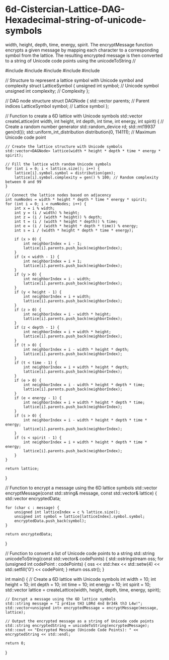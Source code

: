 # 6d-Cistercian-Lattice-DAG-Hexadecimal-string-of-unicode-symbols
width, height, depth, time, energy, spirit. The encryptMessage function encrypts a given message by mapping each character to a corresponding symbol from the lattice. The resulting encrypted message is then converted to a string of Unicode code points using the unicodeToString
//

#include <iostream>
#include <vector>
#include <random>
#include <sstream>
#include <iomanip>

// Structure to represent a lattice symbol with Unicode symbol and complexity
struct LatticeSymbol {
    unsigned int symbol;        // Unicode symbol
    unsigned int complexity;    // Complexity
};

// DAG node structure
struct DAGNode {
    std::vector<int> parents;   // Parent indices
    LatticeSymbol symbol;       // Lattice symbol
};

// Function to create a 6D lattice with Unicode symbols
std::vector<DAGNode> createLattice(int width, int height, int depth, int time, int energy, int spirit) {
    // Create a random number generator
    std::random_device rd;
    std::mt19937 gen(rd());
    std::uniform_int_distribution<unsigned int> distribution(0, 114111); // Maximum Unicode code point

    // Create the lattice structure with Unicode symbols
    std::vector<DAGNode> lattice(width * height * depth * time * energy * spirit);

    // Fill the lattice with random Unicode symbols
    for (int i = 0; i < lattice.size(); i++) {
        lattice[i].symbol.symbol = distribution(gen);
        lattice[i].symbol.complexity = gen() % 100; // Random complexity between 0 and 99
    }

    // Connect the lattice nodes based on adjacency
    int numNodes = width * height * depth * time * energy * spirit;
    for (int i = 0; i < numNodes; i++) {
        int x = i % width;
        int y = (i / width) % height;
        int z = (i / (width * height)) % depth;
        int t = (i / (width * height * depth)) % time;
        int e = (i / (width * height * depth * time)) % energy;
        int s = i / (width * height * depth * time * energy);

        if (x > 0) {
            int neighborIndex = i - 1;
            lattice[i].parents.push_back(neighborIndex);
        }
        if (x < width - 1) {
            int neighborIndex = i + 1;
            lattice[i].parents.push_back(neighborIndex);
        }
        if (y > 0) {
            int neighborIndex = i - width;
            lattice[i].parents.push_back(neighborIndex);
        }
        if (y < height - 1) {
            int neighborIndex = i + width;
            lattice[i].parents.push_back(neighborIndex);
        }
        if (z > 0) {
            int neighborIndex = i - width * height;
            lattice[i].parents.push_back(neighborIndex);
        }
        if (z < depth - 1) {
            int neighborIndex = i + width * height;
            lattice[i].parents.push_back(neighborIndex);
        }
        if (t > 0) {
            int neighborIndex = i - width * height * depth;
            lattice[i].parents.push_back(neighborIndex);
        }
        if (t < time - 1) {
            int neighborIndex = i + width * height * depth;
            lattice[i].parents.push_back(neighborIndex);
        }
        if (e > 0) {
            int neighborIndex = i - width * height * depth * time;
            lattice[i].parents.push_back(neighborIndex);
        }
        if (e < energy - 1) {
            int neighborIndex = i + width * height * depth * time;
            lattice[i].parents.push_back(neighborIndex);
        }
        if (s > 0) {
            int neighborIndex = i - width * height * depth * time * energy;
            lattice[i].parents.push_back(neighborIndex);
        }
        if (s < spirit - 1) {
            int neighborIndex = i + width * height * depth * time * energy;
            lattice[i].parents.push_back(neighborIndex);
        }
    }

    return lattice;
}

// Function to encrypt a message using the 6D lattice symbols
std::vector<unsigned int> encryptMessage(const std::string& message, const std::vector<DAGNode>& lattice) {
    std::vector<unsigned int> encryptedData;

    for (char c : message) {
        unsigned int latticeIndex = c % lattice.size();
        unsigned int symbol = lattice[latticeIndex].symbol.symbol;
        encryptedData.push_back(symbol);
    }

    return encryptedData;
}

// Function to convert a list of Unicode code points to a string
std::string unicodeToString(const std::vector<unsigned int>& codePoints) {
    std::ostringstream oss;
    for (unsigned int codePoint : codePoints) {
        oss << std::hex << std::setw(4) << std::setfill('0') << codePoint;
    }
    return oss.str();
}

int main() {
    // Create a 6D lattice with Unicode symbols
    int width = 10;
    int height = 10;
    int depth = 10;
    int time = 10;
    int energy = 10;
    int spirit = 10;
    std::vector<DAGNode> lattice = createLattice(width, height, depth, time, energy, spirit);

    // Encrypt a message using the 6D lattice symbols
    std::string message = "I pr41se tH3 L0Rd 4nd Br34k th3 L4w!";
    std::vector<unsigned int> encryptedMessage = encryptMessage(message, lattice);

    // Output the encrypted message as a string of Unicode code points
    std::string encryptedString = unicodeToString(encryptedMessage);
    std::cout << "Encrypted Message (Unicode Code Points): " << encryptedString << std::endl;

    return 0;
}
